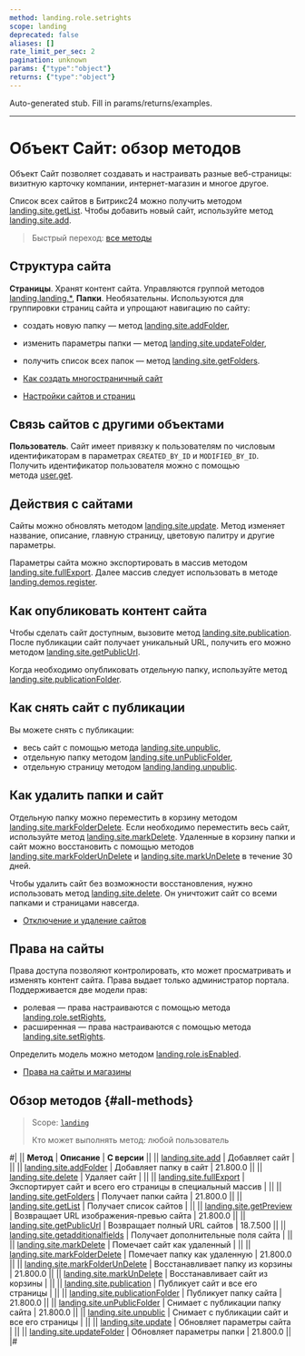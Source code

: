 ```yaml
---
method: landing.role.setrights
scope: landing
deprecated: false
aliases: []
rate_limit_per_sec: 2
pagination: unknown
params: {"type":"object"}
returns: {"type":"object"}
---
```


Auto-generated stub. Fill in params/returns/examples.

---

# Объект Сайт: обзор методов

Объект Сайт позволяет создавать и настраивать разные веб-страницы: визитную карточку компании, интернет-магазин и многое другое.

Список всех сайтов в Битрикс24 можно получить методом [landing.site.getList](./landing-site-get-list.md). Чтобы добавить новый сайт, используйте метод [landing.site.add](./landing-site-add.md). 

> Быстрый переход: [все методы](#all-methods) 

## Структура сайта

**Страницы**. Хранят контент сайта. Управляются группой методов [landing.landing.*](../page/methods/index.md),
**Папки**. Необязательны. Используются для группировки страниц сайта и упрощают навигацию по сайту:
- создать новую папку — метод [landing.site.addFolder](./landing-site-add-folder.md),
- изменить параметры папки — метод [landing.site.updateFolder](./landing-site-update-folder.md),
- получить список всех папок — метод [landing.site.getFolders](./landing-site-get-folders.md).



- [Как создать многостраничный сайт](https://helpdesk.bitrix24.ru/open/7183935/)
- [Настройки сайтов и страниц](https://helpdesk.bitrix24.ru/open/6527585/)



## Связь сайтов с другими объектами

**Пользователь**. Сайт имеет привязку к пользователям по числовым идентификаторам в параметрах `CREATED_BY_ID` и `MODIFIED_BY_ID`. Получить идентификатор пользователя можно с помощью метода [user.get](../../user/user-get.md).

## Действия с сайтами

Сайты можно обновлять методом [landing.site.update](./landing-site-update.md). Метод изменяет название, описание, главную страницу, цветовую палитру и другие параметры. 

Параметры сайта можно экспортировать  в массив методом [landing.site.fullExport](./landing-site-full-export.md). Далее массив следует использовать в методе [landing.demos.register](../demos/landing-demos-register.md).

## Как опубликовать контент сайта

Чтобы сделать сайт доступным, вызовите метод  [landing.site.publication](./landing-site-publication.md). После публикации сайт получает уникальный URL, получить его можно методом [landing.site.getPublicUrl](./landing-site-get-public-url.md).

Когда необходимо опубликовать отдельную папку, используйте метод [landing.site.publicationFolder](./landing-site-publication-folder.md).

## Как снять сайт с публикации

Вы можете снять с публикации:

- весь сайт с помощью метода [landing.site.unpublic](./landing-site-unpublic.md),
- отдельную папку методом [landing.site.unPublicFolder](./landing-site-unpublic-folder.md),
- отдельную страницу методом [landing.landing.unpublic](../page/methods/landing-landing-unpublic.md).

## Как удалить папки и сайт

Отдельную папку можно переместить в корзину методом [landing.site.markFolderDelete](./landing-site-mark-folder-delete.md). Если необходимо переместить весь сайт, используйте метод [landing.site.markDelete](./landing-site-mark-delete.md). Удаленные в корзину папки и сайт можно восстановить с помощью методов [landing.site.markFolderUnDelete](./landing-site-mark-folder-undelete.md) и [landing.site.markUnDelete](./landing-site-mark-undelete.md) в течение 30 дней.

Чтобы удалить сайт без возможности восстановления, нужно использовать метод [landing.site.delete](./landing-site-delete.md). Он уничтожит сайт со всеми папками и страницами навсегда.



- [Отключение и удаление сайтов](https://helpdesk.bitrix24.ru/open/8233899/)



## Права на сайты

Права доступа позволяют контролировать, кто может просматривать и изменять контент сайта. Права выдает только администратор портала. Поддерживается две модели прав:  
- ролевая — права настраиваются с помощью метода [landing.role.setRights](../rights/role-model/landing-role-set-rights.md),
- расширенная — права настраиваются с помощью метода [landing.site.setRights](../rights/extended-model/landing-site-set-rights.md).

Определить модель можно методом [landing.role.isEnabled](../rights/landing-role-is-enabled.md). 




- [Права на сайты и магазины](https://helpdesk.bitrix24.ru/open/9375089/)



## Обзор методов {#all-methods}

> Scope: [`landing`](../../scopes/permissions.md)
>
> Кто может выполнять метод: любой пользователь

#|
|| **Метод** | **Описание** | **С версии** ||
|| [landing.site.add](./landing-site-add.md) | Добавляет сайт | ||
|| [landing.site.addFolder](./landing-site-add-folder.md) | Добавляет папку в сайт | 21.800.0 ||
|| [landing.site.delete](./landing-site-delete.md) | Удаляет сайт | ||
|| [landing.site.fullExport](./landing-site-full-export.md) | Экспортирует сайт и всего его страницы в специальный массив | ||
|| [landing.site.getFolders](./landing-site-get-folders.md) | Получает папки сайта | 21.800.0 ||
|| [landing.site.getList](./landing-site-get-list.md) | Получает список сайтов | ||
|| [landing.site.getPreview](./landing-site-get-preview.md) | Возвращает URL изображения-превью сайта | 21.800.0 ||
|| [landing.site.getPublicUrl](./landing-site-get-public-url.md) | Возвращает полный URL сайтов | 18.7.500 ||
|| [landing.site.getadditionalfields](./landing-site-get-additional-fields.md) | Получает дополнительные поля сайта | ||
|| [landing.site.markDelete](./landing-site-mark-delete.md) | Помечает сайт как удаленный | ||
|| [landing.site.markFolderDelete](./landing-site-mark-folder-delete.md) | Помечает папку как удаленную | 21.800.0 ||
|| [landing.site.markFolderUnDelete](./landing-site-mark-folder-undelete.md) | Восстанавливает папку из корзины | 21.800.0 ||
|| [landing.site.markUnDelete](./landing-site-mark-undelete.md) | Восстанавливает сайт из корзины | ||
|| [landing.site.publication](./landing-site-publication.md) | Публикует сайт и все его страницы | ||
|| [landing.site.publicationFolder](./landing-site-publication-folder.md) | Публикует папку сайта | 21.800.0 ||
|| [landing.site.unPublicFolder](./landing-site-unpublic-folder.md) | Снимает с публикации папку сайта | 21.800.0 ||
|| [landing.site.unpublic](./landing-site-unpublic.md) | Снимает с публикации сайт и все его страницы | ||
|| [landing.site.update](./landing-site-update.md) | Обновляет параметры сайта | ||
|| [landing.site.updateFolder](./landing-site-update-folder.md) | Обновляет параметры папки | 21.800.0 ||
|#

